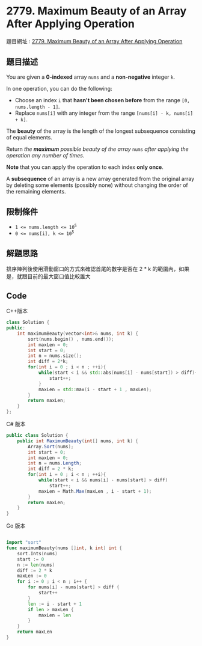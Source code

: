 # 2779. Maximum Beauty of an Array After Applying Operation

題目網址 : [2779. Maximum Beauty of an Array After Applying Operation](https://leetcode.com/problems/maximum-beauty-of-an-array-after-applying-operation/description)

## 題目描述

You are given a **0-indexed** array `nums` and a **non-negative** integer `k`.

In one operation, you can do the following:

* Choose an index `i` that **hasn't been chosen before** from the range `[0, nums.length - 1]`.
* Replace `nums[i]` with any integer from the range `[nums[i] - k, nums[i] + k]`.

The **beauty** of the array is the length of the longest subsequence consisting of equal elements.

Return _the **maximum** possible beauty of the array_ `nums` _after applying the operation any number of times._

**Note** that you can apply the operation to each index **only once**.

A **subsequence** of an array is a new array generated from the original array by deleting some elements (possibly none) without changing the order of the remaining elements.

## 限制條件

* <code>1 <= nums.length <= 10<sup>5</sup></code>
* <code>0 <= nums[i], k <= 10<sup>5</sup></code>

## 解題思路

排序陣列後使用滑動窗口的方式來確認首尾的數字是否在 2 * k 的範圍內，如果是，就跟目前的最大窗口值比較誰大

## Code

C++版本

```C++
class Solution {
public:
    int maximumBeauty(vector<int>& nums, int k) {
        sort(nums.begin() , nums.end());
        int maxLen = 0;
        int start = 0;
        int n = nums.size();
        int diff = 2*k;
        for(int i = 0 ; i < n ; ++i){
            while(start < i && std::abs(nums[i] - nums[start]) > diff){
                start++;
            }
            maxLen = std::max(i - start + 1 , maxLen);
        }
        return maxLen;
    }
};
```

C# 版本

```C#
public class Solution {
    public int MaximumBeauty(int[] nums, int k) {
        Array.Sort(nums);
        int start = 0;
        int maxLen = 0;
        int n = nums.Length;
        int diff = 2 * k;
        for(int i = 0 ; i < n ; ++i){
            while(start < i && nums[i] - nums[start] > diff)
                start++;
            maxLen = Math.Max(maxLen , i - start + 1);
        }
        return maxLen;
    }
}
```

Go 版本

```go

import "sort"
func maximumBeauty(nums []int, k int) int {
    sort.Ints(nums)
    start := 0
    n := len(nums)
    diff := 2 * k
    maxLen := 0
    for i := 0 ; i < n ; i++ {
        for nums[i] - nums[start] > diff {
            start++
        }
        len := i - start + 1
        if len > maxLen {
            maxLen = len
        }
    }
    return maxLen
}
```
